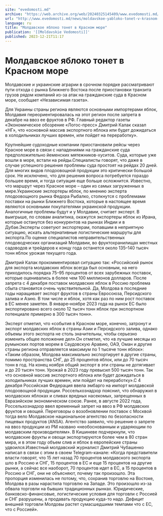 ```yaml
---
site: "evedomosti.md"
archive: "https://web.archive.org/web/20240325145409/www.evedomosti.md/news/moldavskoe-yabloko-tonet-v-krasnom-more"
url: "http://www.evedomosti.md/news/moldavskoe-yabloko-tonet-v-krasnom-more"
language: ru
title: "Молдавское яблоко тонет в Красном море"
publication: '[[Moldavskie Vedomosti]]'
published: 2023-12-21T11:17
---
```


# Молдавское яблоко тонет в Красном море

Молдавские и украинские аграрии в срочном порядке рассматривают пути отхода с рынка Ближнего Востока после приостановки транзита грузов рядом компаний из-за атак на гражданские суда в Красном море, сообщает «Независимая газета».

Для Украины страны региона являются основными импортерами яблок, Молдавия переориентировалась на этот регион после запрета в декабре на ввоз ее фруктов в РФ. Главный редактор газеты «Экономическое обозрение «Логос-пресс» Дмитрий Калак сказал «НГ», что «основной массив экспортного яблока или будет дожидаться в холодильниках лучших времен, или пойдет на переработку».

Крупнейшие судоходные компании приостановили рейсы через Красное море в связи с нападениями на гражданские суда предположительно йеменских мятежников-хуситов. Суда, которые уже вошли в море, встали на рейды.Специалисты говорят, что даже в случае успешного решения проблемы суда простоят на рейдах 20 дней. Для многих видов плодоовощной продукции это критически большой срок. Не исключено, что для решения вопроса потребуется гораздо большее время, и тогда ситуация еще больше осложнится. Известно, что маршрут через Красное море – один из самых загруженных в мире.Украинские экспортеры яблок, по мнению эксперта плодоовощного рынка Федора Рыбалко, столкнутся с проблемами поставки на рынки Ближнего Востока, которые в настоящее время являются основными покупателями украинской продукции. Аналогичные проблемы будут и у Молдавии, считает эксперт. В выигрыше, по словам аналитика, окажутся экспортеры яблок из Ирана, которые останутся без конкурентов на рынках Индии и в Дубае.Эксперты советуют экспортерам, попавшим в неприятную ситуацию, искать альтернативные логистические маршруты для экспорта.По оценке специалистов неправительственных плодоводческих организаций Молдавии, во фруктохранилищах местных садоводов и трейдеров к концу года останется около 135–140 тысяч тонн яблок урожая текущего года.

Дмитрий Калак прокомментировал ситуацию так: «Российский рынок для экспорта молдавских яблок всегда был основным, на него приходилось порядка 75–95 процентов от всех зарубежных поставок, которые оценивались в более чем 100 миллионов долларов. После запрета с 4 декабря поставок молдавских яблок в Россию проблема сбыта становится очень чувствительной. Да, Молдова в последние годы наращивает экспорт фруктов в страны Евросоюза, Персидского залива и Азию. В том числе и яблок, хотя как раз по ним рост поставок в ЕС менее заметен. В январе–ноябре 2023 года на рынок ЕС было экспортировано всего около 12 тысяч тонн яблок при экспортном потенциале примерно в 300 тысяч тонн».

Эксперт отметил, что «события в Красном море, конечно, затронут и экспорт молдавских яблок в страны Азии и Персидского залива, однако объемы этого экспорта не столь значительны, чтобы серьезно изменить общее положение дел».Он отметил, что «в лучшие месяцы из румынских портов морем в Саудовскую Аравию, ОАЭ, Оман и другие страны региона отправляется максимум по 1 тысяче тонн яблок»: «Таким образом, Молдова максимально экспортирует в другие страны, помимо пространства СНГ, до 25 процентов яблок, или до 70 тысяч тонн в год. На конец ноября общий экспорт в эти страны не дотягивает и до 20 тысяч тонн. Урожай в 2023 году превысил 500 тысяч тонн. Так что основной массив экспортного яблока или будет дожидаться в холодильниках лучших времен, или пойдет на переработку».С 4 декабря Российская Федерация ввела эмбарго на импорт молдавской плодоовощной продукции. Россельхознадзор пояснил, что обнаружил в молдавских яблоках и сливах вредных насекомых, запрещенных в Евразийском экономическом союзе. Ранее, в августе 2022 года, Россельхознадзор ввел временный запрет на ввоз в РФ молдавских фруктов и овощей. Переговоры о возобновлении поставок с Москвой тогда вело Молдавское национальное агентство по безопасности пищевых продуктов (ANSA). Агентство заявило, что решение о запрете на ввоз продукции из РМ названо «необоснованным и ударяющим по молдавским производителям». В Кишиневе подчеркнули, что молдавские фрукты и овощи экспортируются более чем в 80 стран мира, и в этом году объем слив и яблок в европейские страны удвоился.Известный молдавский журналист Дмитрий Чубашенко написал в связи с этим в своем Telegram-канале: «Когда представители власти говорят, что 15 лет назад 70 процентов молдавского экспорта шло в Россию и СНГ, 15 процентов в ЕС и еще 15 процентов на другие рынки, а сейчас все наоборот, 70 процентов идет в ЕС, а 15 процентов в Россию и СНГ, они не объясняют, почему так произошло. Эта пропорция изменилась не потому, что, сохранив торговлю на Востоке, Молдова в разы нарастила торговлю на Западе. Это произошло из-за обвала торговли на бывших традиционных рынках. Юридические, банковско-финансовые, логистические условия для торговли с Россией и СНГ разрушены, а продавать продукцию куда-то надо. Дефицит внешней торговли Молдовы растет сумасшедшими темпами что с ЕС, что с Россией».